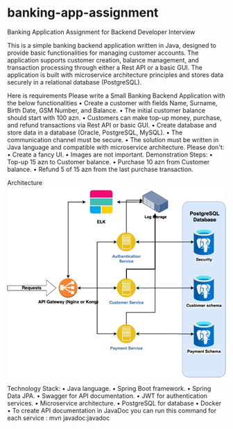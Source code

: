 # banking-app-assignment
Banking Application Assignment for Backend Developer Interview

This is a simple banking backend application written in Java, designed to provide basic functionalities for managing customer accounts. The application supports customer creation, balance management, and transaction processing through either a Rest API or a basic GUI. The application is built with microservice architecture principles and stores data securely in a relational database (PostgreSQL).

Here is requirements
Please write a Small Banking Backend Application with the below functionalities
• Create a customer with fields Name, Surname, Birth Date, GSM Number, and Balance.
• The initial customer balance should start with 100 azn.
• Customers can make top-up money, purchase, and refund transactions via Rest API or basic GUI.
• Create database and store data in a database (Oracle, PostgreSQL, MySQL).
• The communication channel must be secure.
• The solution must be written in Java language and compatible with microservice architecture.
Please don't:
• Create a fancy UI.
• Images are not important.
Demonstration Steps:
• Top-up 15 azn to Customer balance.
• Purchase 10 azn from Customer balance.
• Refund 5 of 15 azn from the last purchase transaction.

Architecture
![Alt text](banking_app_architecture.jpg)

Technology Stack:
• Java language.
• Spring Boot framework.
• Spring Data JPA.
• Swagger for API documentation.
• JWT for authentication services.
• Microservice architecture.
• PostgreSQL for database
• Docker
• To create API documentation in JavaDoc you can run this command for each service : mvn javadoc:javadoc